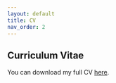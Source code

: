 ```yaml
---
layout: default
title: CV
nav_order: 2
---
```


## Curriculum Vitae

You can download my full CV [here](assets/DongahKim_CV.pdf).
